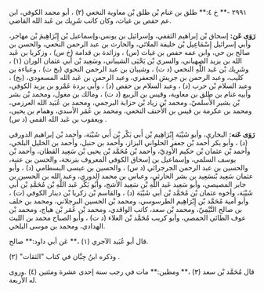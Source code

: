 ٢٩٩١ -** خ ٤:** طلق بن غنام بْن طلق بْن معاوية النخعي (٢) ، أبو محمد الكوفي، ابن عم حفص بن غياث، وكان كاتب شَرِيك بن عَبد الله القاضي.

**رَوَى عَن:** إسحاق بْن إبراهيم الثقفي، وإسرائيل بن يونس،وإسماعيل بْن إِبْرَاهِيمَ بْن مهاجر، وأبي إسرائيل إِسْمَاعِيل بْن خليفة الملائي، والحارث بن عبد الرحمن النخعي، والحسن بن صالح بن حي، وابن عمه حفص بن غياث (س) ، وزائدة بن قدامة (خ س) ، وزكريا بن عَبد الله بن يزيد الصهباني، والسري بْن يَحْيَى الشيباني، وسَعِيد بْن أَبي عثمان الوران (١) ، وشَرِيك بْن عَبد اللَّهِ النخعي (د ت) ، وشيبان بن عبد الرحمن النحوي (بخ ت) ، وعباءة بن كليب، وعبد الرحمن بن جريش الجعفري، وعبد الرحمن بن عَبد الله المسعودي، (بخ) ، وعبد السلام بْن حرب (د) ، وعبد السلام بن حفص (د) ، وأبي بردة عَمْرو بن يزيد الكوفي، وأبيه غنام بن طلق بن معاوية، وقيس بن الربيع (د ت) ، ومالك بن مغول، ومحمد بْن بشر بْن بشير الأَسلميّ، ومحمد بْن زياد بْن حزابة البرجمي، ومحمد بن عُبَيد الله العرزمي، ومحمد بن عكرمة بن قيس بن الأَحنف النخعي، ومحمد بن عُمَر الأسدي، وهمام بن يحيى، ويعقوب بن عَبد الله القمي (د س) .

**رَوَى عَنه:** البخاري، وأبو شَيْبَة إِبْرَاهِيم بْن أَبي بَكْر بْن أَبي شَيْبَة، وأحمد بْن إبراهيم الدورقي (د) ، وأبو بكر أحمد بْن جعفر الحلواني البزاز، وأحمد بن حنبل، وأحمد بن الخليل البلخي، وأحمد بْن عثمان بْن حكيم الأَودِيّ، وأحمد بْن مُحَمَّد بْن يحيى بْن سَعِيد القطان، وأحمد بْن يوسف السلمي، وإسماعيل بن إسحاق الكوفي المعروف بترنجة، والحسن بن عتبة، والحسين بن عبد الرحمن الجرجرائي (د س) ، والحسين بن عيسى البسطامي (د) ، وأبو عثمان سَعِيد بْنسَعِيد بن بشر الحارثي، وعباس بن محمد الدوري، وعبد الله بن الحسين بن جابر المصيصي، وأبو سَعِيد عَبد اللَّهِ بْن سَعِيد الأشج، وأَبُو بَكْر عَبد اللَّهِ بْن مُحَمَّدِ بْن أَبي شَيْبَة، وأخوه عثمان بْن مُحَمَّد بْن أبي شَيْبَة (د) ، والقاسم بْن زكريا بْن دينار الكوفي (ت) ، وأبو أمية مُحَمَّد بْن إِبْرَاهِيم الطرسوسي، ومحمد بْن الحسين البرجلاني، ومحمد بن خلف بن صالح التَّيْمِيّ، ومحمد بْن سعد، كاتب الواقدي، ومحمد بْن عُمَر بْن هياج، ومحمد بْن عوف الطائي الحمصي، وأبو كريب مُحَمَّد بْن العلاء (د ت) ، وأبو الصباح محمد بن الليث الهدادي، ومحمد بن موسى البلخي.

قال أبو عُبَيد الآجري (١) ،** عَن أبي داود:** صالح.

وذكره ابنُ حِبَّان في كتاب "الثقات" (٢) .

قال مُحَمَّد بْن سعد (٣) ،** ومطين:** مات في رجب سنة إحدى عشرة ومئتين (٤) .وروى له الأربعة.